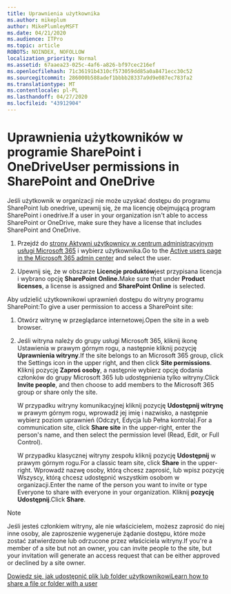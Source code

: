 ```yaml
---
title: Uprawnienia użytkownika
ms.author: mikeplum
author: MikePlumleyMSFT
ms.date: 04/21/2020
ms.audience: ITPro
ms.topic: article
ROBOTS: NOINDEX, NOFOLLOW
localization_priority: Normal
ms.assetid: 67aaea23-025c-4af6-a826-bf97cec216ef
ms.openlocfilehash: 71c36191b4310cf573059dd85a0a8471ecc30c52
ms.sourcegitcommit: 286000b588adef1bbbb28337a9d9e087ec783fa2
ms.translationtype: MT
ms.contentlocale: pl-PL
ms.lasthandoff: 04/27/2020
ms.locfileid: "43912904"
---
```

# <a name="user-permissions-in-sharepoint-and-onedrive"></a><span data-ttu-id="def01-102">Uprawnienia użytkowników w programie SharePoint i OneDrive</span><span class="sxs-lookup"><span data-stu-id="def01-102">User permissions in SharePoint and OneDrive</span></span>

<span data-ttu-id="def01-103">Jeśli użytkownik w organizacji nie może uzyskać dostępu do programu SharePoint lub onedrive, upewnij się, że ma licencję obejmującą program SharePoint i onedrive.</span><span class="sxs-lookup"><span data-stu-id="def01-103">If a user in your organization isn't able to access SharePoint or OneDrive, make sure they have a license that includes SharePoint and OneDrive.</span></span> 
  
1. <span data-ttu-id="def01-104">Przejdź do [strony Aktywni użytkownicy w centrum administracyjnym usługi Microsoft 365](https://portal.office.com/adminportal/home#/users) i wybierz użytkownika.</span><span class="sxs-lookup"><span data-stu-id="def01-104">Go to the [Active users page in the Microsoft 365 admin center](https://portal.office.com/adminportal/home#/users) and select the user.</span></span> 
    
2. <span data-ttu-id="def01-105">Upewnij się, że w obszarze **Licencje produktów**jest przypisana licencja i wybrano opcję **SharePoint Online.**</span><span class="sxs-lookup"><span data-stu-id="def01-105">Make sure that under **Product licenses**, a license is assigned and **SharePoint Online** is selected.</span></span> 
    
 <span data-ttu-id="def01-106">Aby udzielić użytkownikowi uprawnień dostępu do witryny programu SharePoint:</span><span class="sxs-lookup"><span data-stu-id="def01-106">To give a user permission to access a SharePoint site:</span></span> 
  
1. <span data-ttu-id="def01-107">Otwórz witrynę w przeglądarce internetowej.</span><span class="sxs-lookup"><span data-stu-id="def01-107">Open the site in a web browser.</span></span>
    
2. <span data-ttu-id="def01-108">Jeśli witryna należy do grupy usługi Microsoft 365, kliknij ikonę Ustawienia w prawym górnym rogu, a następnie kliknij pozycję **Uprawnienia witryny**.</span><span class="sxs-lookup"><span data-stu-id="def01-108">If the site belongs to an Microsoft 365 group, click the Settings icon in the upper right, and then click **Site permissions**.</span></span> <span data-ttu-id="def01-109">Kliknij pozycję **Zaproś osoby**, a następnie wybierz opcję dodania członków do grupy Microsoft 365 lub udostępnienia tylko witryny.</span><span class="sxs-lookup"><span data-stu-id="def01-109">Click **Invite people**, and then choose to add members to the Microsoft 365 group or share only the site.</span></span> 
    
    <span data-ttu-id="def01-110">W przypadku witryny komunikacyjnej kliknij pozycję **Udostępnij witrynę** w prawym górnym rogu, wprowadź jej imię i nazwisko, a następnie wybierz poziom uprawnień (Odczyt, Edycja lub Pełna kontrola).</span><span class="sxs-lookup"><span data-stu-id="def01-110">For a communication site, click **Share site** in the upper-right, enter the person's name, and then select the permission level (Read, Edit, or Full Control).</span></span> 
    
    <span data-ttu-id="def01-111">W przypadku klasycznej witryny zespołu kliknij pozycję **Udostępnij** w prawym górnym rogu.</span><span class="sxs-lookup"><span data-stu-id="def01-111">For a classic team site, click **Share** in the upper-right.</span></span> <span data-ttu-id="def01-112">Wprowadź nazwę osoby, którą chcesz zaprosić, lub wpisz pozycję Wszyscy, którą chcesz udostępnić wszystkim osobom w organizacji.</span><span class="sxs-lookup"><span data-stu-id="def01-112">Enter the name of the person you want to invite or type Everyone to share with everyone in your organization.</span></span> <span data-ttu-id="def01-113">Kliknij **pozycję Udostępnij**.</span><span class="sxs-lookup"><span data-stu-id="def01-113">Click **Share**.</span></span>
    
> [!NOTE]
> <span data-ttu-id="def01-114">Jeśli jesteś członkiem witryny, ale nie właścicielem, możesz zaprosić do niej inne osoby, ale zaproszenie wygeneruje żądanie dostępu, które może zostać zatwierdzone lub odrzucone przez właściciela witryny.</span><span class="sxs-lookup"><span data-stu-id="def01-114">If you're a member of a site but not an owner, you can invite people to the site, but your invitation will generate an access request that can be either approved or declined by a site owner.</span></span> 
  
[<span data-ttu-id="def01-115">Dowiedz się, jak udostępnić plik lub folder użytkownikowi</span><span class="sxs-lookup"><span data-stu-id="def01-115">Learn how to share a file or folder with a user</span></span>](https://go.microsoft.com/fwlink/?linkid=533408)
  

